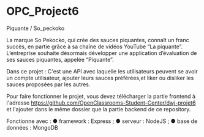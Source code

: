 # OPC_Project6
Piquante / So_peckoko

La marque So Pekocko, qui crée des sauces piquantes, connaît un franc succès, en partie grâce à sa chaîne de vidéos YouTube “La piquante”.
L’entreprise souhaite désormais développer une application d’évaluation de ses sauces piquantes, appelée “Piquante”.

Dans ce projet :
C'est une API avec laquelle les utilisateurs peuvent se avoir un compte utilisateur, ajouter leurs sauces préférées,et liker ou disliker les sauces proposées par les autres.

Pour faire fonctionner le projet, vous devez télécharger la partie frontend à l'adresse https://github.com/OpenClassrooms-Student-Center/dwj-projet6 et l'ajouter dans le même dossier que la partie backend de ce repository.

Fonctionne avec :
● framework : Express ;
● serveur : NodeJS ;
● base de données : MongoDB
